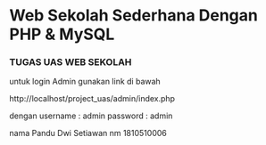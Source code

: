 # Web Sekolah Sederhana Dengan PHP & MySQL 

### TUGAS UAS WEB SEKOLAH

untuk login Admin gunakan link di bawah 

http://localhost/project_uas/admin/index.php

dengan username : admin
password : admin

nama Pandu Dwi Setiawan
nm 1810510006


